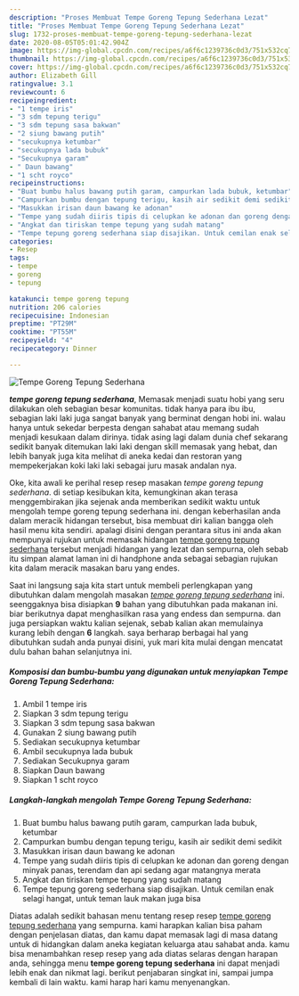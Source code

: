 ```yaml
---
description: "Proses Membuat Tempe Goreng Tepung Sederhana Lezat"
title: "Proses Membuat Tempe Goreng Tepung Sederhana Lezat"
slug: 1732-proses-membuat-tempe-goreng-tepung-sederhana-lezat
date: 2020-08-05T05:01:42.904Z
image: https://img-global.cpcdn.com/recipes/a6f6c1239736c0d3/751x532cq70/tempe-goreng-tepung-sederhana-foto-resep-utama.jpg
thumbnail: https://img-global.cpcdn.com/recipes/a6f6c1239736c0d3/751x532cq70/tempe-goreng-tepung-sederhana-foto-resep-utama.jpg
cover: https://img-global.cpcdn.com/recipes/a6f6c1239736c0d3/751x532cq70/tempe-goreng-tepung-sederhana-foto-resep-utama.jpg
author: Elizabeth Gill
ratingvalue: 3.1
reviewcount: 6
recipeingredient:
- "1 tempe iris"
- "3 sdm tepung terigu"
- "3 sdm tepung sasa bakwan"
- "2 siung bawang putih"
- "secukupnya ketumbar"
- "secukupnya lada bubuk"
- "Secukupnya garam"
- " Daun bawang"
- "1 scht royco"
recipeinstructions:
- "Buat bumbu halus bawang putih garam, campurkan lada bubuk, ketumbar"
- "Campurkan bumbu dengan tepung terigu, kasih air sedikit demi sedikit"
- "Masukkan irisan daun bawang ke adonan"
- "Tempe yang sudah diiris tipis di celupkan ke adonan dan goreng dengan minyak panas, terendam dan api sedang agar matangnya merata"
- "Angkat dan tiriskan tempe tepung yang sudah matang"
- "Tempe tepung goreng sederhana siap disajikan. Untuk cemilan enak selagi hangat, untuk teman lauk makan juga bisa"
categories:
- Resep
tags:
- tempe
- goreng
- tepung

katakunci: tempe goreng tepung 
nutrition: 206 calories
recipecuisine: Indonesian
preptime: "PT29M"
cooktime: "PT55M"
recipeyield: "4"
recipecategory: Dinner

---
```



![Tempe Goreng Tepung Sederhana](https://img-global.cpcdn.com/recipes/a6f6c1239736c0d3/751x532cq70/tempe-goreng-tepung-sederhana-foto-resep-utama.jpg)

<b><i>tempe goreng tepung sederhana</i></b>, Memasak menjadi suatu hobi yang seru dilakukan oleh sebagian besar komunitas. tidak hanya para ibu ibu, sebagian laki laki juga sangat banyak yang berminat dengan hobi ini. walau hanya untuk sekedar berpesta dengan sahabat atau memang sudah menjadi kesukaan dalam dirinya. tidak asing lagi dalam dunia chef sekarang sedikit banyak ditemukan laki laki dengan skill memasak yang hebat, dan lebih banyak juga kita melihat di aneka kedai dan restoran yang mempekerjakan koki laki laki sebagai juru masak andalan nya.

Oke, kita awali ke perihal resep resep masakan <i>tempe goreng tepung sederhana</i>. di setiap kesibukan kita, kemungkinan akan terasa menggembirakan jika sejenak anda memberikan sedikit waktu untuk mengolah tempe goreng tepung sederhana ini. dengan keberhasilan anda dalam meracik hidangan tersebut, bisa membuat diri kalian bangga oleh hasil menu kita sendiri. apalagi disini dengan perantara situs ini anda akan mempunyai rujukan untuk memasak hidangan <u>tempe goreng tepung sederhana</u> tersebut menjadi hidangan yang lezat dan sempurna, oleh sebab itu simpan alamat laman ini di handphone anda sebagai sebagian rujukan kita dalam meracik masakan baru yang endes.




Saat ini langsung saja kita start untuk membeli perlengkapan yang dibutuhkan dalam mengolah masakan <u><i>tempe goreng tepung sederhana</i></u> ini. seenggaknya bisa disiapkan <b>9</b> bahan yang dibutuhkan pada makanan ini. biar berikutnya dapat menghasilkan rasa yang endess dan sempurna. dan juga persiapkan waktu kalian sejenak, sebab kalian akan memulainya kurang lebih dengan <b>6</b> langkah. saya berharap berbagai hal yang dibutuhkan sudah anda punyai disini, yuk mari kita mulai dengan mencatat dulu bahan bahan selanjutnya ini.

<!--inarticleads1-->

##### Komposisi dan bumbu-bumbu yang digunakan untuk menyiapkan Tempe Goreng Tepung Sederhana:

1. Ambil 1 tempe iris
1. Siapkan 3 sdm tepung terigu
1. Siapkan 3 sdm tepung sasa bakwan
1. Gunakan 2 siung bawang putih
1. Sediakan secukupnya ketumbar
1. Ambil secukupnya lada bubuk
1. Sediakan Secukupnya garam
1. Siapkan  Daun bawang
1. Siapkan 1 scht royco




<!--inarticleads2-->

##### Langkah-langkah mengolah Tempe Goreng Tepung Sederhana:

1. Buat bumbu halus bawang putih garam, campurkan lada bubuk, ketumbar
1. Campurkan bumbu dengan tepung terigu, kasih air sedikit demi sedikit
1. Masukkan irisan daun bawang ke adonan
1. Tempe yang sudah diiris tipis di celupkan ke adonan dan goreng dengan minyak panas, terendam dan api sedang agar matangnya merata
1. Angkat dan tiriskan tempe tepung yang sudah matang
1. Tempe tepung goreng sederhana siap disajikan. Untuk cemilan enak selagi hangat, untuk teman lauk makan juga bisa




Diatas adalah sedikit bahasan menu tentang resep resep <u>tempe goreng tepung sederhana</u> yang sempurna. kami harapkan kalian bisa paham dengan penjelasan diatas, dan kamu dapat memasak lagi di masa datang untuk di hidangkan dalam aneka kegiatan keluarga atau sahabat anda. kamu bisa menambahkan resep resep yang ada diatas selaras dengan harapan anda, sehingga menu <b>tempe goreng tepung sederhana</b> ini dapat menjadi lebih enak dan nikmat lagi. berikut penjabaran singkat ini, sampai jumpa kembali di lain waktu. kami harap hari kamu menyenangkan.
